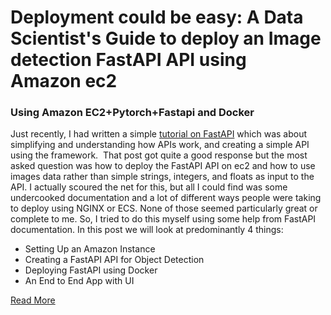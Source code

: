 # Deployment could be easy: A Data Scientist's Guide to deploy an Image detection FastAPI API using Amazon ec2
### Using Amazon EC2+Pytorch+Fastapi and Docker

Just recently, I had written a simple [tutorial on  FastAPI](https://towardsdatascience.com/a-layman-guide-for-data-scientists-to-create-apis-in-minutes-31e6f451cd2f) which was about simplifying and understanding how APIs work, and creating a simple API using the framework. 
That post got quite a good response but the most asked question was how to deploy the FastAPI API on ec2 and how to use images data rather than simple strings, integers, and floats as input to the API.
I actually scoured the net for this,  but all I could find was some undercooked documentation and a lot of different ways people were taking to deploy using NGINX or ECS. None of those seemed particularly great or complete to me.
So, I tried to do this myself using some help from FastAPI documentation. In this post we will look at predominantly 4 things:
- Setting Up an Amazon Instance
- Creating a FastAPI API for Object Detection
- Deploying FastAPI using Docker
- An End to End App with UI

[Read More](https://medium.com/@rahul_agarwal/deployment-could-be-easy-a-data-scientists-guide-to-deploy-an-image-detection-fastapi-api-using-a6608a0e7f26)